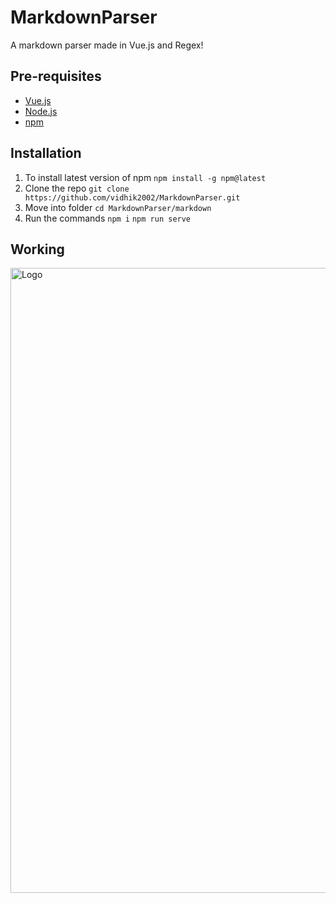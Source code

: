 # MarkdownParser
A markdown parser made in Vue.js and Regex!

## Pre-requisites
- [Vue.js](https://vuejs.org/)
- [Node.js](https://nodejs.org/en/)
- [npm](https://www.npmjs.com/)


## Installation
1. To install latest version of npm
`npm install -g npm@latest`
2. Clone the repo
`git clone https://github.com/vidhik2002/MarkdownParser.git`
3. Move into folder
`cd MarkdownParser/markdown`
4. Run the commands
`npm i`
`npm run serve`

## Working

<img src="https://i.imgur.com/glfg7jy.png" alt="Logo" width="1000">
